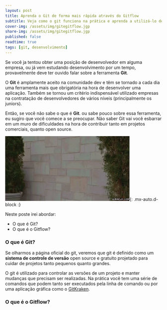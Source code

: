 ```yaml
---
layout: post
title: Aprenda o Git de forma mais rápida através do Gitflow
subtitle: Veja como o git funciona na prática e aprenda a utilizá-lo de maneira eficaz
cover-img: /assets/img/gitegitflow.jgp
share-img: /assets/img/gitegitflow.jgp
published: false
readtime: true
tags: [git, desenvolvimento]
---
```


Se você ja tentou obter uma posição de desenvolvedor em alguma empresa, ou já vem estudando desenvolvimento por um tempo, provavelmente deve ter ouvido falar sobre a ferramenta **Git**.

O **Git** é amplamente aceito na comunidade dev e têm se tornado a cada dia uma ferramenta mais que obrigatória na hora de desenvolver uma aplicação. Também se tornou um critério indispensável utilizado empresas na contratação de desenvolvedores de vários níveis (principalmente os juniors).

Então, se você não sabe o que é **Git**. ou sabe pouco sobre essa ferramenta, eu sugiro que você comece a se preocupar. Não saber Git vai você esbarrar em um muro de dificuldades na hora de contribuir tanto em projetos comerciais, quanto open source.

![oops](/assets/img/vettel-in.gif){: .mx-auto.d-block :}


Neste poste irei abordar:
- O que é Git?
- O que é o Gitflow?

### O que é Git?
Se olharmos a página oficial do git, veremos que git é definido como um **sistema de controle de versão** open source e gratuito projetado para cuidar de projetos tanto pequenos quanto grandes.

O git é utilizado para controlar as versões de um projeto e manter mudanças que precisam ser realizadas. Na prática você tem uma série de comandos que podem tanto ser executados pela linha de comando ou por uma aplicação gráfica como o [GitKraken](https://www.gitkraken.com/).

### O que é o Gitflow?
